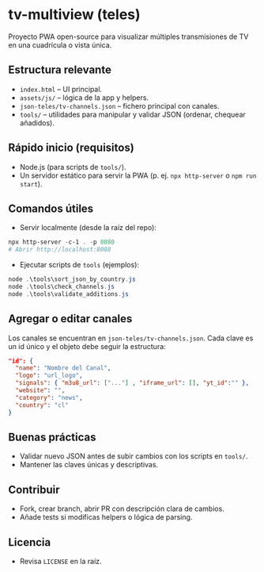 # tv-multiview (teles)

Proyecto PWA open-source para visualizar múltiples transmisiones de TV en una cuadrícula o vista única.

## Estructura relevante

- `index.html` – UI principal.
- `assets/js/` – lógica de la app y helpers.
- `json-teles/tv-channels.json` – fichero principal con canales.
- `tools/` – utilidades para manipular y validar JSON (ordenar, chequear añadidos).

## Rápido inicio (requisitos)

- Node.js (para scripts de `tools/`).
- Un servidor estático para servir la PWA (p. ej. `npx http-server` o `npm run start`).

## Comandos útiles

- Servir localmente (desde la raíz del repo):

```powershell
npx http-server -c-1 . -p 8080
# Abrir http://localhost:8080
```

- Ejecutar scripts de `tools` (ejemplos):

```powershell
node .\tools\sort_json_by_country.js
node .\tools\check_channels.js
node .\tools\validate_additions.js
```

## Agregar o editar canales

Los canales se encuentran en `json-teles/tv-channels.json`. Cada clave es un id único y el objeto debe seguir la estructura:

```json
"id": {
  "name": "Nombre del Canal",
  "logo": "url_logo",
  "signals": { "m3u8_url": ["..."] , "iframe_url": [], "yt_id":"" },
  "website": "",
  "category": "news",
  "country": "cl"
}
```

## Buenas prácticas

- Validar nuevo JSON antes de subir cambios con los scripts en `tools/`.
- Mantener las claves únicas y descriptivas.

## Contribuir

- Fork, crear branch, abrir PR con descripción clara de cambios.
- Añade tests si modificas helpers o lógica de parsing.

## Licencia

- Revisa `LICENSE` en la raíz.
